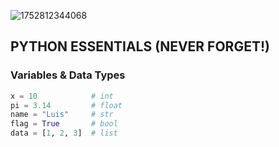 ![1752812344068](https://github.com/user-attachments/assets/f3c65fe7-7ded-4542-b5ac-d9f7ee998cba)



## PYTHON ESSENTIALS (NEVER FORGET!)

### Variables & Data Types
```python
x = 10            # int
pi = 3.14         # float
name = "Luis"     # str
flag = True       # bool
data = [1, 2, 3]  # list
```

